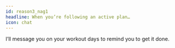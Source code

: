 ```yaml
---
id: reason3_nag1
headline: When you’re following an active plan…
icon: chat
---
```


I’ll message you on your workout days to remind you to get it done.
